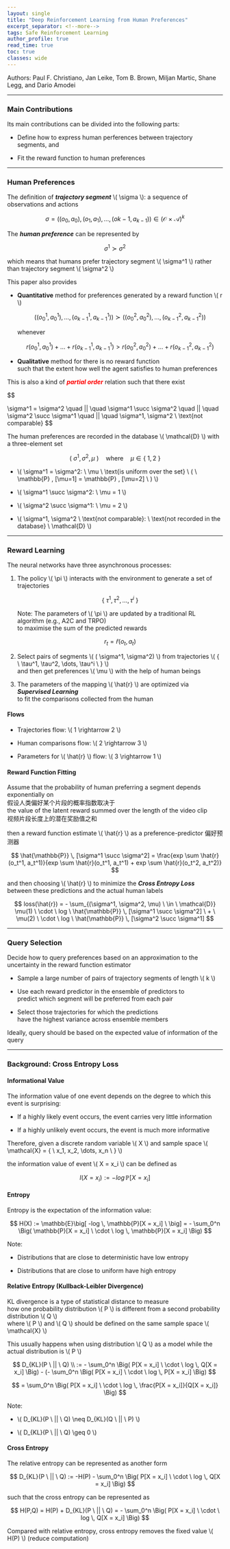 ```yaml
---
layout: single
title: "Deep Reinforcement Learning from Human Preferences"
excerpt_separator: <!--more-->
tags: Safe Reinforcement Learning
author_profile: true
read_time: true
toc: true
classes: wide
---
```


Authors: Paul F. Christiano, Jan Leike, Tom B. Brown, Miljan Martic, Shane Legg, and Dario Amodei

<!--more-->

---
### Main Contributions

Its main contributions can be divided into the following parts:

- Define how to express human perferences between trajectory segments, and 

- Fit the reward function to human preferences

---
### Human Preferences

The definition of ***trajectory segment*** \\( \sigma \\): a sequence of observations and
actions

$$
\sigma = \big((o_0, a_0), (o_1, a_1), \dots, (o{k-1}, a_{k-1})\big) \in \big(\mathcal{O} \ \times \ \mathcal{A} \big)^k
$$

The ***human preference*** can be represented by

$$
\sigma^1 \succ \sigma^2
$$

which means that humans prefer trajectory segment \\( \sigma^1 \\) rather than trajectory segment \\( \sigma^2 \\)

This paper also provides 

- **Quantitative** method for preferences generated by a reward function \\( r \\)

    $$
    \big((o_0^1, a_0^1), \dots, (o_{k-1}^1, a_{k-1}^1)\big) \succ \big((o_0^2, a_0^2), \dots, (o_{k-1}^2, a_{k-1}^2)\big) 
    $$

    whenever

    $$
    r(o_0^1, a_0^1) + \dots + r(o_{k-1}^1, a_{k-1}^1) > r(o_0^2, a_0^2) + \dots + r(o_{k-1}^2, a_{k-1}^2)
    $$

- **Qualitative** method for there is no reward function  
    such that the extent how well the agent satisfies to human preferences

This is also a kind of ***<span style="color:Red">partial order</span>*** relation such that there exist

$$

\sigma^1 = \sigma^2 \quad || \quad \sigma^1 \succ \sigma^2 \quad || \quad \sigma^2 \succ \sigma^1 \quad || \quad \sigma^1, \sigma^2 \ \text{not comparable}
$$

The human preferences are recorded in the database \\( \mathcal{D} \\) with a three-element set 

$$
\big( \ \sigma^1, \sigma^2, \mu \ \big) \quad \text{where} \quad \mu \in \{\ 1, 2 \ \}
$$

- \\( \sigma^1 = \sigma^2: \ \mu \ \text{is uniform over the set} \ ( \ \mathbb{P} \, [\mu=1] = \mathbb{P} \, [\mu=2] \ ) \\)

- \\( \sigma^1 \succ \sigma^2: \ \mu = 1 \\)

- \\( \sigma^2 \succ \sigma^1: \ \mu = 2 \\)

- \\( \sigma^1, \sigma^2 \ \text{not comparable}: \ \text{not recorded in the database} \ \mathcal{D} \\)

---
### Reward Learning

The neural networks have three asynchronous processes:

1. The policy \\( \pi \\) interacts with the environment to generate a set of trajectories

    $$
    \{ \ \tau^1, \tau^2, \dots, \tau^i \ \}
    $$

    Note: The parameters of \\( \pi \\) are updated by a traditional RL algorithm (e.g., A2C and TRPO)  
    to maximise the sum of the predicted rewards

    $$
    r_t = \hat{r}(o_t, a_t)
    $$

2. Select pairs of segments \\( ( \sigma^1, \sigma^2) \\) from trajectories \\( \{ \ \tau^1, \tau^2, \dots, \tau^i \ \} \\)  
and then get preferences \\( \mu \\) with the help of human beings

3. The parameters of the mapping \\( \hat{r} \\) are optimized via ***Supervised Learning***  
to fit the comparisons collected from the human

#### Flows

- Trajectories flow: \\( 1 \rightarrow 2 \\)

- Human comparisons flow: \\( 2 \rightarrow 3 \\)

- Parameters for \\( \hat{r} \\) flow: \\( 3 \rightarrow 1 \\)

#### Reward Function Fitting

Assume that the probability of human preferring a segment depends exponentially on  
假设人类偏好某个片段的概率指数取决于  
the value of the latent reward summed over the length of the video clip  
视频片段长度上的潜在奖励值之和

then a reward function estimate \\( \hat{r} \\) as a preference-predictor 偏好预测器

$$
\hat{\mathbb{P}} \, [\sigma^1 \succ \sigma^2] = \frac{exp \sum \hat{r}(o_t^1, a_t^1)}{exp \sum \hat{r}(o_t^1, a_t^1) + exp \sum \hat{r}(o_t^2, a_t^2)}
$$

and then choosing \\( \hat{r} \\) to minimize the ***Cross Entropy Loss***  
between these predictions and the actual human
labels

$$
loss(\hat{r}) = - \sum_{(\sigma^1, \sigma^2, \mu) \ \in \ \mathcal{D}} \mu(1) \ \cdot \ log \ \hat{\mathbb{P}} \, [\sigma^1 \succ \sigma^2] \ + \ \mu(2) \ \cdot \ log \ \hat{\mathbb{P}} \, [\sigma^2 \succ \sigma^1]
$$

---
### Query Selection

Decide how to query preferences based on an approximation to the uncertainty in the reward
function estimator

- Sample a large number of pairs of trajectory
segments of length \\( k \\)

- Use each reward predictor in the ensemble of predictors to  
predict which segment will be preferred from each pair

- Select those trajectories for which the predictions  
have the highest variance across ensemble members

Ideally, query should be based on the expected value of information of the query

---
### Background: Cross Entropy Loss

#### Informational Value

The information value of one event depends on the degree to which this event is surprising:

- If a highly likely event occurs, the event carries very little information

- If a highly unlikely event occurs, the event is much more informative

Therefore, given a discrete random variable \\( X \\) and sample space \\( \mathcal{X} = \{ \ x_1, x_2, \dots, x_n \ \} \\)

the information value of event \\( X = x_i \\) can be defined as

$$
I(X = x_i) := -log \, \mathbb{P}[X = x_i]
$$

#### Entropy

Entropy is the expectation of the information value:

$$
H(X) := \mathbb{E}\big[ -log \, \mathbb{P}[X = x_i] \ \big] = - \sum_0^n \Big( \mathbb{P}[X = x_i] \ \cdot \ log \, \mathbb{P}[X = x_i] \Big)
$$

Note:

- Distributions that are close to deterministic have low entropy

- Distributions that are close to uniform have high entropy

#### Relative Entropy (Kullback-Leibler Divergence)

KL divergence is a type of statistical distance to measure  
how one probability distribution \\( P \\) is different from a second probability distribution \\( Q \\)  
where \\( P \\) and \\( Q \\) should be defined on the same sample space \\( \mathcal{X} \\)

This usually happens when using distribution \\( Q \\) as a model while the actual distribution is \\( P \\) 

$$
D_{KL}(P \ || \ Q) \\ := - \sum_0^n \Big( P[X = x_i] \ \cdot \ log \, Q[X = x_i] \Big) - (- \sum_0^n \Big( P[X = x_i] \ \cdot \ log \, P[X = x_i] \Big)
$$

$$
= \sum_0^n \Big( P[X = x_i] \ \cdot \ log \, \frac{P[X = x_i]}{Q[X = x_i]} \Big)
$$

Note:

- \\( D_{KL}(P \ || \ Q) \neq D_{KL}(Q \ || \ P) \\)

- \\( D_{KL}(P \ || \ Q) \geq 0 \\)

#### Cross Entropy

The relative entropy can be represented as another form

$$
D_{KL}(P \ || \ Q) := -H(P) - \sum_0^n \Big( P[X = x_i] \ \cdot \ log \, Q[X = x_i] \Big)
$$

such that the cross entropy can be represented as 

$$
H(P,Q) = H(P) + D_{KL}(P \ || \ Q) = - \sum_0^n \Big( P[X = x_i] \ \cdot \ log \, Q[X = x_i] \Big)
$$

Compared with relative entropy, cross entropy removes the fixed value \\( H(P) \\) (reduce computation)
